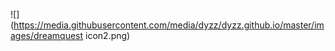 ![](https://media.githubusercontent.com/media/dyzz/dyzz.github.io/master/images/dreamquest icon2.png)